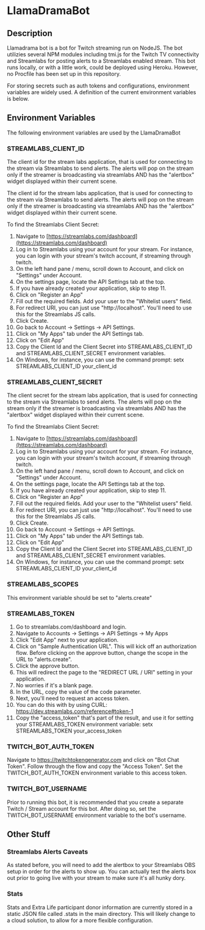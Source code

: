 # LlamaDramaBot

## Description

Llamadrama bot is a bot for Twitch streaming run on NodeJS.  The bot utilizies several NPM modules including tmi.js for the Twitch TV connectivity and Streamlabs for posting alerts to a Streamlabs enabled stream.  This bot runs locally, or with a little work, could be deployed using Heroku.  However, no Procfile has been set up in this repository.

For storing secrets such as auth tokens and configurations, environment variables are widely used.  A definition of the current environment variables is below.

## Environment Variables

The following environment variables are used by the LlamaDramaBot

### STREAMLABS_CLIENT_ID

The client id for the stream labs application, that is used for connecting to the stream via Streamlabs to send alerts.  The alerts will pop on the stream  only if the streamer is broadcasting via streamlabs AND has the "alertbox" widget displayed within their current scene.

The client id for the stream labs application, that is used for connecting to the stream via Streamlabs to send alerts.  The alerts will pop on the stream  only if the streamer is broadcasting via streamlabs AND has the "alertbox" widget displayed within their current scene.

To find the Streamlabs Client Secret:

1. Navigate to [https://streamlabs.com/dashboard](https://streamlabs.com/dashboard)
2. Log in to Streamlabs using your account for your stream.  For instance, you can login with your stream's twitch account, if streaming through twitch.
3. On the left hand pane / menu, scroll down to Account, and click  on "Settings" under Account.
4. On the settings page, locate the API Settings tab at the top.
5. If you have already created your application, skip to step 11.
6. Click on "Register an App"
7. Fill out the required fields.  Add your user to the "Whitelist users" field.
8. For redirect URI, you can just use "http://localhost".  You'll need to use this for the Streamlabs JS calls.
9. Click Create.
10. Go back to Account -> Settings -> API Settings.
11. Click on "My Apps" tab under the API Settings tab.
12. Click on "Edit App"
13. Copy the Client Id and the Client Secret into STREAMLABS_CLIENT_ID and STREAMLABS_CLIENT_SECRET environment variables.
14. On Windows, for instance, you can use the command prompt: setx STREAMLABS_CLIENT_ID your_client_id

### STREAMLABS_CLIENT_SECRET

The client secret for the stream labs application, that is used for connecting to the stream via Streamlabs to send alerts.  The alerts will pop on the stream  only if the streamer is broadcasting via streamlabs AND has the "alertbox" widget displayed within their current scene.

To find the Streamlabs Client Secret:

1. Navigate to [https://streamlabs.com/dashboard](https://streamlabs.com/dashboard)
2. Log in to Streamlabs using your account for your stream.  For instance, you can login with your stream's twitch account, if streaming through twitch.
3. On the left hand pane / menu, scroll down to Account, and click  on "Settings" under Account.
4. On the settings page, locate the API Settings tab at the top.
5. If you have already created your application, skip to step 11.
6. Click on "Register an App"
7. Fill out the required fields.  Add your user to the "Whitelist users" field.
8. For redirect URI, you can just use "http://localhost".  You'll need to use this for the Streamlabs JS calls.
9. Click Create.
10. Go back to Account -> Settings -> API Settings.
11. Click on "My Apps" tab under the API Settings tab.
12. Click on "Edit App"
13. Copy the Client Id and the Client Secret into STREAMLABS_CLIENT_ID and STREAMLABS_CLIENT_SECRET environment variables.
14. On Windows, for instance, you can use the command prompt: setx STREAMLABS_CLIENT_ID your_client_id

### STREAMLABS_SCOPES

This environment variable should be set to "alerts.create"

### STREAMLABS_TOKEN

1. Go to streamlabs.com/dashboard and login.
2. Navigate to Accounts -> Settings -> API Settings -> My Apps
3. Click "Edit App" next to your application.
4. Click on "Sample Authentication URL".  This will kick off an authorization flow.  Before clicking  on the approve button, change the scope in the URL to "alerts.create".
5. Click the approve button.
6. This will redirect the page to the "REDIRECT URL / URI" setting in your application.
7. No worries if it's a blank page.
8. In the URL, copy the value of the code parameter.
9. Next, you'll need to request an access token.
10. You can do this with by using CURL: https://dev.streamlabs.com/reference#token-1
11. Copy the "access_token" that's part of the result, and use it for setting your STREAMLABS_TOKEN environment variable: setx STREAMLABS_TOKEN your_access_token

### TWITCH_BOT_AUTH_TOKEN

Navigate to https://twitchtokengenerator.com and click on "Bot Chat Token".  Follow through the flow and copy the "Access Token".  Set the TWITCH_BOT_AUTH_TOKEN environment variable to this access token.

### TWITCH_BOT_USERNAME

Prior to running this bot, it is recommended that you create a separate Twitch / Stream account for this bot.  After doing so, set the TWITCH_BOT_USERNAME environment variable to the bot's username.

## Other Stuff

### Streamlabs Alerts Caveats

As stated before, you will need to add the alertbox to your Streamlabs OBS setup in  order for the alerts to show up.  You can actually test the alerts box out prior to going live with your stream to make sure it's all hunky dory.

### Stats

Stats and Extra Life participant donor information are currently stored in a static JSON file called .stats in the main directory.  This will likely change to a cloud solution, to allow for a more flexible configuration.

